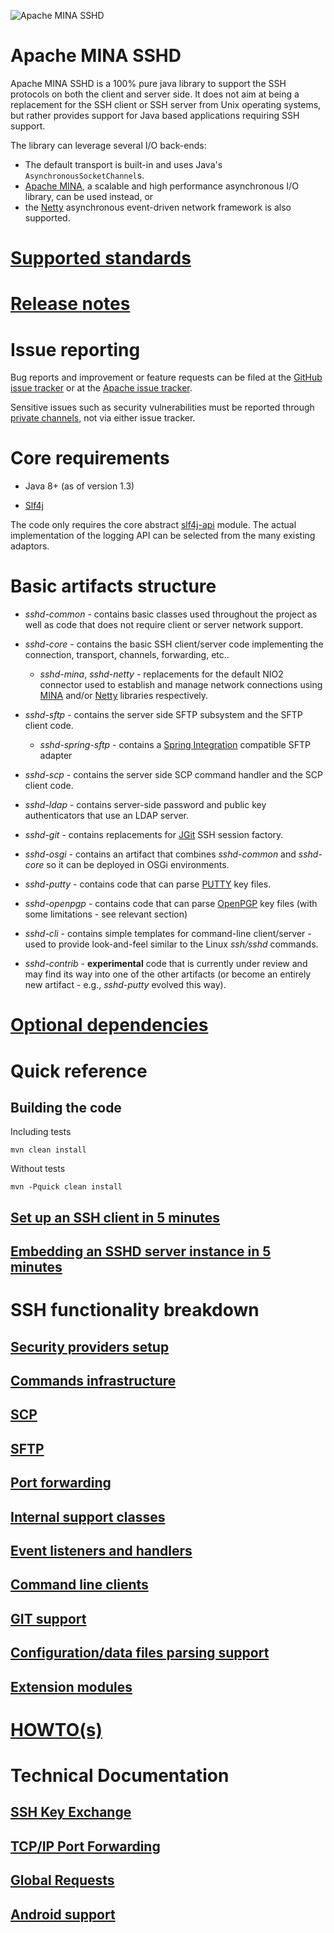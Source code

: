 ![Apache MINA SSHD](https://mina.apache.org/assets/img/header-sshd.png "Apache MINA SSHD")
# Apache MINA SSHD

Apache MINA SSHD is a 100% pure java library to support the SSH protocols on both the client and server side. It does not
aim at being a replacement for the SSH client or SSH server from Unix operating systems, but rather provides support for Java
based applications requiring SSH support.

The library can leverage several I/O back-ends:

* The default transport is built-in and uses Java's `AsynchronousSocketChannel`s.
* [Apache MINA](https://mina.apache.org), a scalable and high performance asynchronous I/O library, can be used instead, or
* the [Netty](https://netty.io) asynchronous event-driven network framework is also supported.

# [Supported standards](./docs/standards.md)

# [Release notes](./CHANGES.md)

# Issue reporting

Bug reports and improvement or feature requests can be filed at the [GitHub issue tracker](https://github.com/apache/mina-sshd/issues)
or at the [Apache issue tracker](https://issues.apache.org/jira/projects/SSHD).

Sensitive issues such as security vulnerabilities must be reported through [private channels](./SECURITY.md), not via either issue tracker.

# Core requirements

* Java 8+ (as of version 1.3)

* [Slf4j](https://www.slf4j.org/)

The code only requires the core abstract [slf4j-api](https://mvnrepository.com/artifact/org.slf4j/slf4j-api) module. The actual
implementation of the logging API can be selected from the many existing adaptors.

# Basic artifacts structure

* *sshd-common* - contains basic classes used throughout the project as well as code that does not require client or server network support.

* *sshd-core* - contains the basic SSH client/server code implementing the connection, transport, channels, forwarding, etc..
    * *sshd-mina*, *sshd-netty* - replacements for the default NIO2 connector used to establish and manage network connections using
[MINA](https://mina.apache.org/mina-project/index.html) and/or [Netty](https://netty.io/) libraries respectively.

* *sshd-sftp* - contains the server side SFTP subsystem and the SFTP client code.
    * *sshd-spring-sftp* - contains a [Spring Integration](https://spring.io/projects/spring-integration) compatible SFTP adapter

* *sshd-scp* - contains the server side SCP command handler and the SCP client code.

* *sshd-ldap* - contains server-side password and public key authenticators that use an LDAP server.

* *sshd-git* - contains replacements for [JGit](https://www.eclipse.org/jgit/) SSH session factory.

* *sshd-osgi* - contains an artifact that combines *sshd-common* and *sshd-core* so it can be deployed in OSGi environments.

* *sshd-putty* - contains code that can parse [PUTTY](https://www.putty.org/) key files.

* *sshd-openpgp* - contains code that can parse [OpenPGP](https://www.openpgp.org/) key files (with some limitations - see relevant section)

* *sshd-cli* - contains simple templates for command-line client/server - used to provide look-and-feel similar to the Linux *ssh/sshd* commands.

* *sshd-contrib* - **experimental** code that is currently under review and may find its way into one of the other artifacts
(or become an entirely new artifact - e.g., *sshd-putty* evolved this way).

# [Optional dependencies](./docs/dependencies.md)

# Quick reference

## Building the code

Including tests

```
mvn clean install
```

Without tests

```
mvn -Pquick clean install
```

## [Set up an SSH client in 5 minutes](./docs/client-setup.md)

## [Embedding an SSHD server instance in 5 minutes](./docs/server-setup.md)

# SSH functionality breakdown

## [Security providers setup](./docs/security-providers.md)

## [Commands infrastructure](./docs/commands.md)

## [SCP](./docs/scp.md)

## [SFTP](./docs/sftp.md)

## [Port forwarding](./docs/port-forwarding.md)

## [Internal support classes](./docs/internals.md)

## [Event listeners and handlers](./docs/event-listeners.md)

## [Command line clients](./docs/cli.md)

## [GIT support](./docs/git.md)

## [Configuration/data files parsing support](./docs/files-parsing.md)

## [Extension modules](./docs/extensions.md)

# [HOWTO(s)](./docs/howto.md)

# Technical Documentation

## [SSH Key Exchange](./docs/technical/kex.md)

## [TCP/IP Port Forwarding](./docs/technical/tcpip-forwarding.md)

## [Global Requests](./docs/technical/global_requests.md)

## [Android support](./docs/android.md)
